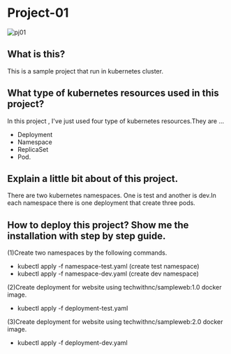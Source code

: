 # Project-01

![pj01](https://user-images.githubusercontent.com/120474799/216083959-19adf29b-c032-40df-903a-b1cf80308de1.png)

## What is this?
This is a sample project that run in kubernetes cluster.

## What type of kubernetes resources used in this project?
In this project , I've just used four type of kubernetes resources.They are ...
- Deployment
- Namespace
- ReplicaSet
- Pod.

## Explain a little bit about of this project.
There are two kubernetes namespaces. One is test and another is dev.In each namespace there is one deployment that create three pods.

## How to deploy this project? Show me the installation with step by step guide.
(1)Create two namespaces by the following commands.
- kubectl apply -f namespace-test.yaml      (create test namespace)
- kubectl apply -f namespace-dev.yaml       (create dev namespace)

(2)Create deployment for website using techwithnc/sampleweb:1.0 docker image.
- kubectl apply -f deployment-test.yaml

(3)Create deployment for website using techwithnc/sampleweb:2.0 docker image.
- kubectl apply -f deployment-dev.yaml